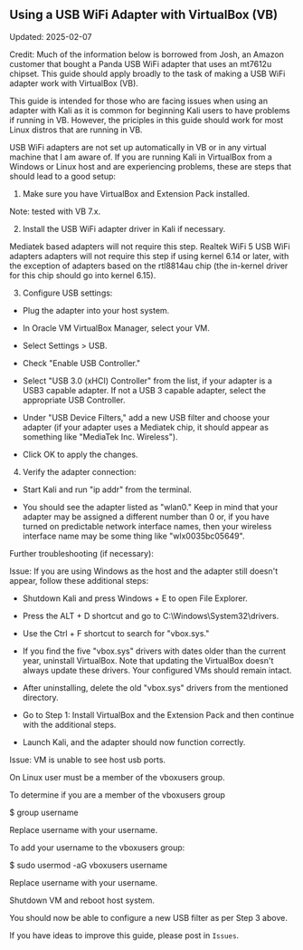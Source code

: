 ## Using a USB WiFi Adapter with VirtualBox (VB)

Updated: 2025-02-07

Credit: Much of the information below is borrowed from Josh, an Amazon
customer that bought a Panda USB WiFi adapter that uses an mt7612u
chipset. This guide should apply broadly to the task of making a USB
WiFi adapter work with VirtualBox (VB).

This guide is intended for those who are facing issues when using an
adapter with Kali as it is common for beginning Kali users to have
problems if running in VB. However, the priciples in this guide should
work for most Linux distros that are running in VB.

USB WiFi adapters are not set up automatically in VB or in any virtual
machine that I am aware of. If you are running Kali in VirtualBox from
a Windows or Linux host and are experiencing problems, these are steps
that should lead to a good setup:

1. Make sure you have VirtualBox and Extension Pack installed.

Note: tested with VB 7.x.

2. Install the USB WiFi adapter driver in Kali if necessary.
  
Mediatek based adapters will not require this step. Realtek WiFi 5
USB WiFi adapters adapters will not require this step if using
kernel 6.14 or later, with the exception of adapters based on the
rtl8814au chip (the in-kernel driver for this chip should go into
kernel 6.15).

3. Configure USB settings:

- Plug the adapter into your host system.

- In Oracle VM VirtualBox Manager, select your VM.

- Select Settings > USB.

- Check "Enable USB Controller."

- Select "USB 3.0 (xHCI) Controller" from the list, if your adapter is
a USB3 capable adapter. If not a USB 3 capable adapter, select the
appropriate USB Controller.

- Under "USB Device Filters," add a new USB filter and choose your
adapter (if your adapter uses a Mediatek chip, it should appear as
something like "MediaTek Inc. Wireless").

- Click OK to apply the changes.

4. Verify the adapter connection:

- Start Kali and run "ip addr" from the terminal.

- You should see the adapter listed as "wlan0." Keep in mind that your
adapter may be assigned a different number than 0 or, if you have turned
on predictable network interface names, then your wireless interface
name may be some thing like "wlx0035bc05649".

Further troubleshooting (if necessary):

Issue: If you are using Windows as the host and the adapter still doesn't
appear, follow these additional steps:

- Shutdown Kali and press Windows + E to open File Explorer.

- Press the ALT + D shortcut and go to C:\Windows\System32\drivers.

- Use the Ctrl + F shortcut to search for "vbox.sys."

- If you find the five "vbox.sys" drivers with dates older than the
current year, uninstall VirtualBox. Note that updating the VirtualBox
doesn't always update these drivers. Your configured VMs should remain
intact.

- After uninstalling, delete the old "vbox.sys" drivers from the
mentioned directory.

- Go to Step 1: Install VirtualBox and the Extension Pack and then
continue with the additional steps.

- Launch Kali, and the adapter should now function correctly.

Issue: VM is unable to see host usb ports.

On Linux user must be a member of the vboxusers group.

To determine if you are a member of the vboxusers group

$ group username

Replace username with your username.

To add your username to the vboxusers group:

$ sudo usermod -aG vboxusers username

Replace username with your username.

Shutdown VM and reboot host system.

You should now be able to configure a new USB filter as per
Step 3 above.

If you have ideas to improve this guide, please post in `Issues`.
